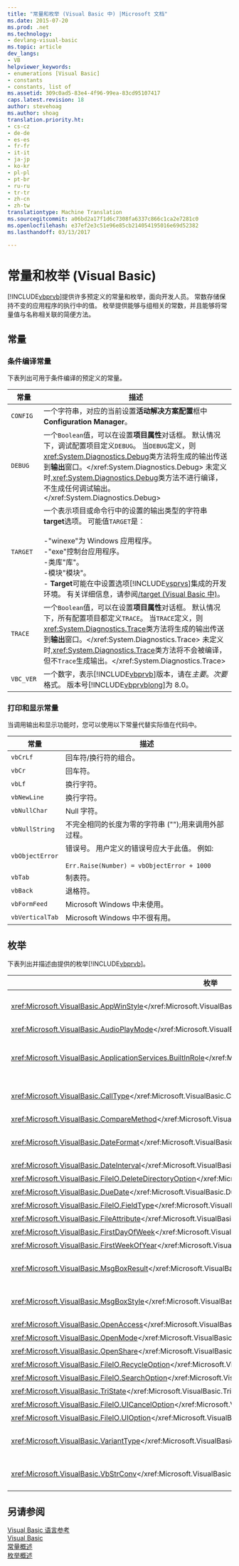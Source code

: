 ```yaml
---
title: "常量和枚举 (Visual Basic 中) |Microsoft 文档"
ms.date: 2015-07-20
ms.prod: .net
ms.technology:
- devlang-visual-basic
ms.topic: article
dev_langs:
- VB
helpviewer_keywords:
- enumerations [Visual Basic]
- constants
- constants, list of
ms.assetid: 309c0ad5-83e4-4f96-99ea-83cd95107417
caps.latest.revision: 18
author: stevehoag
ms.author: shoag
translation.priority.ht:
- cs-cz
- de-de
- es-es
- fr-fr
- it-it
- ja-jp
- ko-kr
- pl-pl
- pt-br
- ru-ru
- tr-tr
- zh-cn
- zh-tw
translationtype: Machine Translation
ms.sourcegitcommit: a06bd2a17f1d6c7308fa6337c866c1ca2e7281c0
ms.openlocfilehash: e37ef2e3c51e96e85cb214054195016e69d52382
ms.lasthandoff: 03/13/2017

---
```

# <a name="constants-and-enumerations-visual-basic"></a>常量和枚举 (Visual Basic)
[!INCLUDE[vbprvb](../../csharp/programming-guide/concepts/linq/includes/vbprvb_md.md)]提供许多预定义的常量和枚举，面向开发人员。 常数存储保持不变的应用程序的执行中的值。 枚举提供能够与组相关的常数，并且能够将常量值与名称相关联的简便方法。  
  
## <a name="constants"></a>常量  
  
### <a name="conditional-compilation-constants"></a>条件编译常量  
 下表列出可用于条件编译的预定义的常量。  
  
|**常量**|**描述**|  
|---|---|  
|`CONFIG`|一个字符串，对应的当前设置**活动解决方案配置**框中**Configuration Manager**。|  
|`DEBUG`|一个`Boolean`值，可以在设置**项目属性**对话框。 默认情况下，调试配置项目定义`DEBUG`。 当`DEBUG`定义，则<xref:System.Diagnostics.Debug>类方法将生成的输出传送到**输出**窗口。</xref:System.Diagnostics.Debug> 未定义时,<xref:System.Diagnostics.Debug>类方法不进行编译，不生成任何调试输出。</xref:System.Diagnostics.Debug>|  
|`TARGET`|一个表示项目或命令行中的设置的输出类型的字符串**target**选项。 可能值`TARGET`是︰<br /><br /> -"winexe"为 Windows 应用程序。<br />-"exe"控制台应用程序。<br />-类库"库"。<br />-模块"模块"。<br />- **Target**可能在中设置选项[!INCLUDE[vsprvs](../../csharp/includes/vsprvs_md.md)]集成的开发环境。 有关详细信息，请参阅[/target (Visual Basic 中)](../../visual-basic/reference/command-line-compiler/target.md)。|  
|`TRACE`|一个`Boolean`值，可以在设置**项目属性**对话框。 默认情况下，所有配置项目都定义`TRACE`。 当`TRACE`定义，则<xref:System.Diagnostics.Trace>类方法将生成的输出传送到**输出**窗口。</xref:System.Diagnostics.Trace> 未定义时,<xref:System.Diagnostics.Trace>类方法将不会被编译，但不`Trace`生成输出。</xref:System.Diagnostics.Trace>|  
|`VBC_VER`|一个数字，表示[!INCLUDE[vbprvb](../../csharp/programming-guide/concepts/linq/includes/vbprvb_md.md)]版本，请在*主要*。*次要*格式。 版本号[!INCLUDE[vbprvblong](../../visual-basic/developing-apps/customizing-extending-my/includes/vbprvblong_md.md)]为 8.0。|  
  
### <a name="print-and-display-constants"></a>打印和显示常量  
 当调用输出和显示功能时，您可以使用以下常量代替实际值在代码中。  
  
|**常量**|**描述**|  
|---|---|  
|`vbCrLf`|回车符/换行符的组合。|  
|`vbCr`|回车符。|  
|`vbLf`|换行字符。|  
|`vbNewLine`|换行字符。|  
|`vbNullChar`|Null 字符。|  
|`vbNullString`|不完全相同的长度为零的字符串 ("");用来调用外部过程。|  
|`vbObjectError`|错误号。 用户定义的错误号应大于此值。 例如: <br /><br /> `Err.Raise(Number) = vbObjectError + 1000`|  
|`vbTab`|制表符。|  
|`vbBack`|退格符。|  
|`vbFormFeed`|Microsoft Windows 中未使用。|  
|`vbVerticalTab`|Microsoft Windows 中不很有用。|  
  
## <a name="enumerations"></a>枚举  
 下表列出并描述由提供的枚举[!INCLUDE[vbprvb](../../csharp/programming-guide/concepts/linq/includes/vbprvb_md.md)]。  
  
|枚举|说明|  
|---|---|  
|<xref:Microsoft.VisualBasic.AppWinStyle></xref:Microsoft.VisualBasic.AppWinStyle>|指示要在调用时，可用于所调用的程序的窗口样式<xref:Microsoft.VisualBasic.Interaction.Shell%2A>函数。</xref:Microsoft.VisualBasic.Interaction.Shell%2A>|  
|<xref:Microsoft.VisualBasic.AudioPlayMode></xref:Microsoft.VisualBasic.AudioPlayMode>|指示如何在调用音频方法时播放声音。|  
|<xref:Microsoft.VisualBasic.ApplicationServices.BuiltInRole></xref:Microsoft.VisualBasic.ApplicationServices.BuiltInRole>|指示角色在调用时，检查类型<xref:Microsoft.VisualBasic.ApplicationServices.User.IsInRole%2A>方法。</xref:Microsoft.VisualBasic.ApplicationServices.User.IsInRole%2A>|  
|<xref:Microsoft.VisualBasic.CallType></xref:Microsoft.VisualBasic.CallType>|指示过程调用时，所调用的类型<xref:Microsoft.VisualBasic.Interaction.CallByName%2A>函数。</xref:Microsoft.VisualBasic.Interaction.CallByName%2A>|  
|<xref:Microsoft.VisualBasic.CompareMethod></xref:Microsoft.VisualBasic.CompareMethod>|指示如何比较字符串时调用比较函数。|  
|<xref:Microsoft.VisualBasic.DateFormat></xref:Microsoft.VisualBasic.DateFormat>|指示如何显示日期时调用<xref:Microsoft.VisualBasic.Strings.FormatDateTime%2A>函数。</xref:Microsoft.VisualBasic.Strings.FormatDateTime%2A>|  
|<xref:Microsoft.VisualBasic.DateInterval></xref:Microsoft.VisualBasic.DateInterval>|指示当调用与日期相关的函数时如何确定日期间隔并设置其格式。|  
|<xref:Microsoft.VisualBasic.FileIO.DeleteDirectoryOption></xref:Microsoft.VisualBasic.FileIO.DeleteDirectoryOption>|指定要从中删除一个目录包含文件或目录时应采取的操作。|  
|<xref:Microsoft.VisualBasic.DueDate></xref:Microsoft.VisualBasic.DueDate>|指示何时付款时调用财务方法。|  
|<xref:Microsoft.VisualBasic.FileIO.FieldType></xref:Microsoft.VisualBasic.FileIO.FieldType>|指示文本字段分隔的还是固定宽度。|  
|<xref:Microsoft.VisualBasic.FileAttribute></xref:Microsoft.VisualBasic.FileAttribute>|指示要在调用文件访问函数时使用的文件属性。|  
|<xref:Microsoft.VisualBasic.FirstDayOfWeek></xref:Microsoft.VisualBasic.FirstDayOfWeek>|指示在调用与日期相关的函数时使用的每周的第一天。|  
|<xref:Microsoft.VisualBasic.FirstWeekOfYear></xref:Microsoft.VisualBasic.FirstWeekOfYear>|指示要在调用与日期相关的函数时使用的年份的第一周。|  
|<xref:Microsoft.VisualBasic.MsgBoxResult></xref:Microsoft.VisualBasic.MsgBoxResult>|指示返回的消息框上按下了哪个按钮<xref:Microsoft.VisualBasic.Interaction.MsgBox%2A>函数。</xref:Microsoft.VisualBasic.Interaction.MsgBox%2A>|  
|<xref:Microsoft.VisualBasic.MsgBoxStyle></xref:Microsoft.VisualBasic.MsgBoxStyle>|指示要在调用时显示的按钮<xref:Microsoft.VisualBasic.Interaction.MsgBox%2A>函数。</xref:Microsoft.VisualBasic.Interaction.MsgBox%2A>|  
|<xref:Microsoft.VisualBasic.OpenAccess></xref:Microsoft.VisualBasic.OpenAccess>|指示如何在调用文件访问函数打开一个文件。|  
|<xref:Microsoft.VisualBasic.OpenMode></xref:Microsoft.VisualBasic.OpenMode>|指示如何在调用文件访问函数打开一个文件。|  
|<xref:Microsoft.VisualBasic.OpenShare></xref:Microsoft.VisualBasic.OpenShare>|指示如何在调用文件访问函数打开一个文件。|  
|<xref:Microsoft.VisualBasic.FileIO.RecycleOption></xref:Microsoft.VisualBasic.FileIO.RecycleOption>|指定是否应被永久删除或放在回收站中一个文件。|  
|<xref:Microsoft.VisualBasic.FileIO.SearchOption></xref:Microsoft.VisualBasic.FileIO.SearchOption>|指定是否以搜索所有或仅为顶级目录。|  
|<xref:Microsoft.VisualBasic.TriState></xref:Microsoft.VisualBasic.TriState>|指示`Boolean`值或数字格式的函数调用时是否应使用默认值。|  
|<xref:Microsoft.VisualBasic.FileIO.UICancelOption></xref:Microsoft.VisualBasic.FileIO.UICancelOption>|指定应使用哪些用户单击时执行此操作**取消**一次操作中。|  
|<xref:Microsoft.VisualBasic.FileIO.UIOption></xref:Microsoft.VisualBasic.FileIO.UIOption>|指定在复制、 删除或移动文件或目录时显示进度对话框。|  
|<xref:Microsoft.VisualBasic.VariantType></xref:Microsoft.VisualBasic.VariantType>|指示返回的变体对象的类型<xref:Microsoft.VisualBasic.Information.VarType%2A>函数。</xref:Microsoft.VisualBasic.Information.VarType%2A>|  
|<xref:Microsoft.VisualBasic.VbStrConv></xref:Microsoft.VisualBasic.VbStrConv>|指示哪种类型的转换调用时要执行<xref:Microsoft.VisualBasic.Strings.StrConv%2A>函数。</xref:Microsoft.VisualBasic.Strings.StrConv%2A>|  
  
## <a name="see-also"></a>另请参阅  
 [Visual Basic 语言参考](../../visual-basic/language-reference/index.md)   
 [Visual Basic](../../visual-basic/index.md)   
 [常量概述](../../visual-basic/programming-guide/language-features/constants-enums/constants-overview.md)   
 [枚举概述](../../visual-basic/programming-guide/language-features/constants-enums/enumerations-overview.md)
